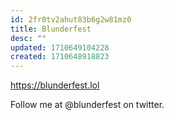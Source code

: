 ```yaml
---
id: 2fr0tv2ahut83b6g2w81mz0
title: Blunderfest
desc: ""
updated: 1710649104228
created: 1710648918823
---
```


https://blunderfest.lol

Follow me at @blunderfest on twitter.
